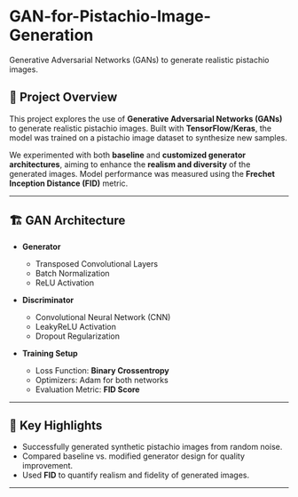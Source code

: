 # GAN-for-Pistachio-Image-Generation
Generative Adversarial Networks (GANs) to generate realistic pistachio images. 

## 📌 Project Overview  
This project explores the use of **Generative Adversarial Networks (GANs)** to generate realistic pistachio images. Built with **TensorFlow/Keras**, the model was trained on a pistachio image dataset to synthesize new samples.  

We experimented with both **baseline** and **customized generator architectures**, aiming to enhance the **realism and diversity** of the generated images. Model performance was measured using the **Frechet Inception Distance (FID)** metric.  

---

## 🏗️ GAN Architecture  

- **Generator**  
  - Transposed Convolutional Layers  
  - Batch Normalization  
  - ReLU Activation  

- **Discriminator**  
  - Convolutional Neural Network (CNN)  
  - LeakyReLU Activation  
  - Dropout Regularization  

- **Training Setup**  
  - Loss Function: **Binary Crossentropy**  
  - Optimizers: Adam for both networks  
  - Evaluation Metric: **FID Score**  

---

## 🎯 Key Highlights  
- Successfully generated synthetic pistachio images from random noise.  
- Compared baseline vs. modified generator design for quality improvement.  
- Used **FID** to quantify realism and fidelity of generated images.  

---

